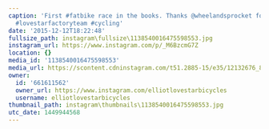 ```yaml
---
caption: 'First #fatbike race in the books. Thanks @wheelandsprocket for a great time!
  #lovestarfactoryteam #cycling'
date: '2015-12-12T18:22:48'
fullsize_path: instagram\fullsize\1138540016475598553.jpg
instagram_url: https://www.instagram.com/p/_M6BzcmG7Z
location: {}
media_id: '1138540016475598553'
media_url: https://scontent.cdninstagram.com/t51.2885-15/e35/12132676_813511558771091_765354940_n.jpg?ig_cache_key=MTEzODU0MDAxNjQ3NTU5ODU1Mw%3D%3D.2
owner:
  id: '661611562'
  owner_url: https://www.instagram.com/elliotlovestarbicycles
  username: elliotlovestarbicycles
thumbnail_path: instagram\thumbnails\1138540016475598553.jpg
utc_date: 1449944568
---
```

